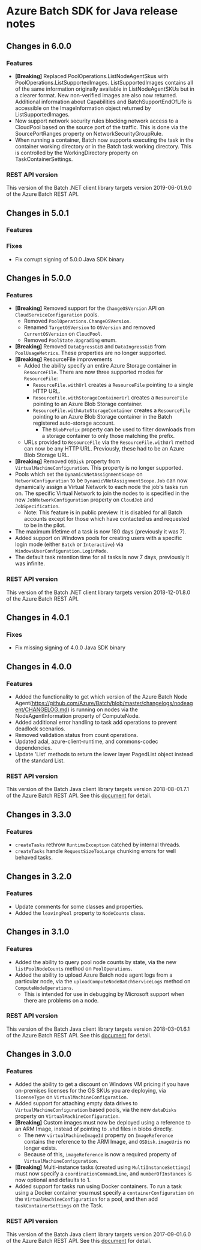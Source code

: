 # Azure Batch SDK for Java release notes
## Changes in 6.0.0
### Features
- **[Breaking]** Replaced PoolOperations.ListNodeAgentSkus with PoolOperations.ListSupportedImages. ListSupportedImages contains all of the same information originally available in ListNodeAgentSKUs but in a clearer format. New non-verified images are also now returned. Additional information about Capabilities and BatchSupportEndOfLife is accessible on the ImageInformation object returned by ListSupportedImages.
- Now support network security rules blocking network access to a CloudPool based on the source port of the traffic. This is done via the SourcePortRanges property on NetworkSecurityGroupRule.
- When running a container, Batch now supports executing the task in the container working directory or in the Batch task working directory. This is controlled by the WorkingDirectory property on TaskContainerSettings.

### REST API version
This version of the Batch .NET client library targets version 2019-06-01.9.0 of the Azure Batch REST API.

## Changes in 5.0.1
### Features
### Fixes
  - Fix corrupt signing of 5.0.0 Java SDK binary

## Changes in 5.0.0
### Features
- **[Breaking]** Removed support for the `ChangeOSVersion` API on `CloudServiceConfiguration` pools. 
  - Removed `PoolOperations.ChangeOSVersion`.
  - Renamed `TargetOSVersion` to `OSVersion` and removed `CurrentOSVersion` on `CloudPool`.
  - Removed `PoolState.Upgrading` enum.
- **[Breaking]** Removed `DataEgressGiB` and `DataIngressGiB` from `PoolUsageMetrics`. These properties are no longer supported.
- **[Breaking]** ResourceFile improvements
  - Added the ability specify an entire Azure Storage container in `ResourceFile`. There are now three supported modes for `ResourceFile`:
    - `ResourceFile.withUrl` creates a `ResourceFile` pointing to a single HTTP URL.
    - `ResourceFile.withStorageContainerUrl` creates a `ResourceFile` pointing to an Azure Blob Storage container.
    - `ResourceFile.withAutoStorageContainer` creates a `ResourceFile` pointing to an Azure Blob Storage container in the Batch registered auto-storage account.
      - The `BlobPrefix` property can be used to filter downloads from a storage container to only those matching the prefix.
  - URLs provided to `ResourceFile` via the `ResourceFile.withUrl` method can now be any HTTP URL. Previously, these had to be an Azure Blob Storage URL.
- **[Breaking]** Removed `OSDisk` property from `VirtualMachineConfiguration`. This property is no longer supported.
- Pools which set the `DynamicVNetAssignmentScope` on `NetworkConfiguration` to be `DynamicVNetAssignmentScope.Job` can 
  now dynamically assign a Virtual Network to each node the job's tasks run on. The specific Virtual Network to join the nodes to is specified in 
  the new `JobNetworkConfiguration` property on `CloudJob` and `JobSpecification`. 
  - Note: This feature is in public preview. It is disabled for all Batch accounts except for those which have contacted us and requested to be in the pilot.
- The maximum lifetime of a task is now 180 days (previously it was 7).
- Added support on Windows pools for creating users with a specific login mode (either `Batch` or `Interactive`) via `WindowsUserConfiguration.LoginMode`.
- The default task retention time for all tasks is now 7 days, previously it was infinite.

### REST API version
This version of the Batch .NET client library targets version 2018-12-01.8.0 of the Azure Batch REST API.

## Changes in 4.0.1
### Fixes
  - Fix missing signing of 4.0.0 Java SDK binary

## Changes in 4.0.0
### Features
 - Added the functionality to get which version of the Azure Batch Node Agent(https://github.com/Azure/Batch/blob/master/changelogs/nodeagent/CHANGELOG.md) is running on nodes via the NodeAgentInformation property of ComputeNode.
 - Added additional error handling to task add operations to prevent deadlock scenarios.
 - Removed validation status from count operations.
 - Updated adal, azure-client-runtime, and commons-codec dependencies.
 - Update 'List' methods to return the lower layer PagedList object instead of the standard List.

### REST API version
This version of the Batch Java client library targets version 2018-08-01.7.1 of the Azure Batch REST API. See this [document](https://docs.microsoft.com/en-us/rest/api/batchservice/batch-service-rest-api-versioning#latest-version-2018-08-0171) for detail.

## Changes in 3.3.0
### Features
 - `createTasks` rethrow `RuntimeException` catched by internal threads. 
 - `createTasks` handle `RequestSizeTooLarge` chunking errors for well behaved tasks.

## Changes in 3.2.0
### Features
 - Update comments for some classes and properties.
 - Added the `leavingPool` property to `NodeCounts` class.

## Changes in 3.1.0
### Features
 - Added the ability to query pool node counts by state, via the new `listPoolNodeCounts` method on `PoolOperations`.
 - Added the ability to upload Azure Batch node agent logs from a particular node, via the `uploadComputeNodeBatchServiceLogs` method on `ComputeNodeOperations`.
   - This is intended for use in debugging by Microsoft support when there are problems on a node.

### REST API version
This version of the Batch Java client library targets version 2018-03-01.6.1 of the Azure Batch REST API. See this [document](https://docs.microsoft.com/en-us/rest/api/batchservice/batch-service-rest-api-versioning#latest-version-2018-03-0161) for detail.


## Changes in 3.0.0
### Features
- Added the ability to get a discount on Windows VM pricing if you have on-premises licenses for the OS SKUs you are deploying, via `licenseType` on `VirtualMachineConfiguration`.
- Added support for attaching empty data drives to `VirtualMachineConfiguration` based pools, via the new `dataDisks` property on `VirtualMachineConfiguration`.
- **[Breaking]** Custom images must now be deployed using a reference to an ARM Image, instead of pointing to .vhd files in blobs directly.
  - The new `virtualMachineImageId` property on `ImageReference` contains the reference to the ARM Image, and `OSDisk.imageUris` no longer exists.
  - Because of this, `imageReference` is now a required property of `VirtualMachineConfiguration`.
- **[Breaking]** Multi-instance tasks (created using `MultiInstanceSettings`) must now specify a `coordinationCommandLine`, and `numberOfInstances` is now optional and defaults to 1.
- Added support for tasks run using Docker containers. To run a task using a Docker container you must specify a `containerConfiguration` on the `VirtualMachineConfiguration` for a pool, and then add `taskContainerSettings` on the Task.

### REST API version
This version of the Batch Java client library targets version 2017-09-01.6.0 of the Azure Batch REST API. See this [document](https://docs.microsoft.com/en-us/rest/api/batchservice/batch-service-rest-api-versioning#latest-version-2017-09-0160) for detail.
